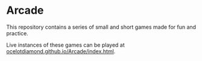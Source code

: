 # Arcade
This repository contains a series of small and short games made for fun and practice.

Live instances of these games can be played at [ocelotdiamond.github.io/Arcade/index.html](https://ocelotdiamond.github.io/Arcade/index.html).